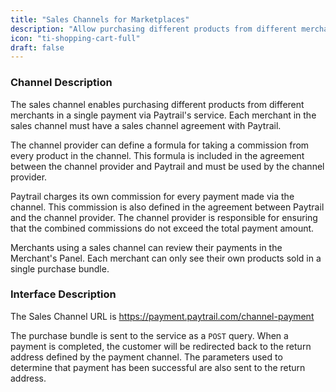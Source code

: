 ```yaml
---
title: "Sales Channels for Marketplaces"
description: "Allow purchasing different products from different merchants in a single payment."
icon: "ti-shopping-cart-full"
draft: false
---
```


### Channel Description

The sales channel enables purchasing different products from different merchants in a single payment via Paytrail's service. Each merchant in the sales channel must have a sales channel agreement with Paytrail.

The channel provider can define a formula for taking a commission from every product in the channel. This formula is included in the agreement between the channel provider and Paytrail and must be used by the channel provider.

Paytrail charges its own commission for every payment made via the channel. This commission is also defined in the agreement between Paytrail and the channel provider. The channel provider is responsible for ensuring that the combined commissions do not exceed the total payment amount.

Merchants using a sales channel can review their payments in the Merchant's Panel. Each merchant can only see their own products sold in a single purchase bundle.

### Interface Description

The Sales Channel URL is <https://payment.paytrail.com/channel-payment>

The purchase bundle is sent to the service as a `POST` query. When a payment is completed, the customer will be redirected back to the return address defined by the payment channel. The parameters used to determine that payment has been successful are also sent to the return address.
